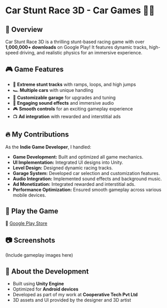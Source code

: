 # Car Stunt Race 3D - Car Games 🚗🔥

## 📌 Overview
Car Stunt Race 3D is a thrilling stunt-based racing game with over **1,000,000+ downloads** on Google Play! It features dynamic tracks, high-speed driving, and realistic physics for an immersive experience.

## 🎮 Game Features
- 🚗 **Extreme stunt tracks** with ramps, loops, and high jumps
- 🏎 **Multiple cars** with unique handling
- 🎨 **Customizable garage** for upgrades and tuning
- 🎵 **Engaging sound effects** and immersive audio
- 🎮 **Smooth controls** for an exciting gameplay experience
- 📺 **Ad integration** with rewarded and interstitial ads

## 🔥 My Contributions
As the **Indie Game Developer**, I handled:
- **Game Development:** Built and optimized all game mechanics.
- **UI Implementation:** Integrated UI designs into Unity.
- **Level Design:** Designed dynamic racing tracks.
- **Garage System:** Developed car selection and customization features.
- **Audio Integration:** Implemented sound effects and background music.
- **Ad Monetization:** Integrated rewarded and interstitial ads.
- **Performance Optimization:** Ensured smooth gameplay across various mobile devices.

## 📲 Play the Game
🔗 [Google Play Store](https://play.google.com/store/apps/details?id=com.zams.formula.racing.stunt.driving.car.games)

## 📷 Screenshots
(Include gameplay images here)

## 📜 About the Development
- Built using **Unity Engine**
- Optimized for **Android devices**
- Developed as part of my work at **Cooperative Tech Pvt Ltd**
- 3D assets and UI provided by the designer and 3D artist


